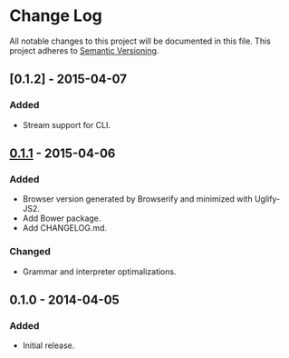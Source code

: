 # Change Log
All notable changes to this project will be documented in this file.
This project adheres to [Semantic Versioning](http://semver.org/).

## [0.1.2] - 2015-04-07
### Added
- Stream support for CLI.

## [0.1.1] - 2015-04-06
### Added
- Browser version generated by Browserify and minimized with Uglify-JS2.
- Add Bower package.
- Add CHANGELOG.md.

### Changed
- Grammar and interpreter optimalizations. 

## 0.1.0 - 2014-04-05
### Added
- Initial release.

[unreleased]: https://github.com/burningtree/uson/compare/0.1.1...HEAD
[0.1.1]: https://github.com/burningtree/uson/compare/0.1.1...0.1.0
